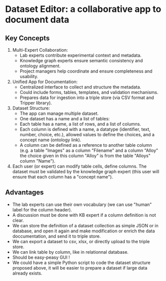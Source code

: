 # Dataset Editor: a collaborative app to document data

## Key Concepts

1. Multi-Expert Collaboration:
    - Lab experts contribute experimental context and metadata.
    - Knowledge graph experts ensure semantic consistency and ontology
      alignment.
    - Project managers help coordinate and ensure completeness and usability.
2. Unified App for Documentation:
    - Centralized interface to collect and structure the metadata.
    - Could include forms, tables, templates, and validation mechanisms.
    - Prepares data for ingestion into a triple store (via CSV format and
      Tripper library).
3. Dataset Structure:
    - The app can manage multiple dataset.
    - One dataset has a name and a list of tables:
    - Each table has a name, a list of rows, and a list of columns.
    - Each column is defined with a name, a datatype (identifier, text, number,
      choice, etc.), allowed values to define the choices, and a concept name
      (ontology link).
    - A column can be defined as a reference to another table column (e.g. a
      table "Images" as a column "Filename" and a column "Alloy" the choice given in this column "Alloy" is from the table "Alloys" column "Name").
4. Each user (or expert) can modify table cells, define columns. The dataset
   must be validated by the knowledge graph expert (this user will ensure that
   each column has a "concept name").

## Advantages

- The lab experts can use their own vocabulary (we can use "human" label for 
  the column header).
- A discussion must be done with KB expert if a column definition is not clear.
- We can store the definition of a dataset collection as simple JSON or in
  database, and open it again and make modification or enrich the data doccumentation, and send it to triple store.
- We can export a dataset to csv, xlsx, or directly upload to the triple store.
- We can link table by column, like in relationnal database.
- Should be easy-peasy GUI !
- We could have a simple Python script to code the dataset structure proposed
  above, it will be easier to prepare a dataset if large data already exists.
